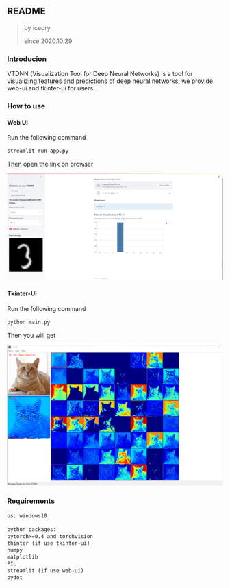 ## README
> by iceory
>
> since 2020.10.29

### Introducion

VTDNN (Visualization Tool for Deep Neural Networks) is a tool for visualizing features and predictions of deep neural networks, we provide web-ui and tkinter-ui for users.

### How to use

#### Web UI

Run the following command

```bash
streamlit run app.py
```
Then open the link on browser

![image-20201029205626561](assets/image-20201029205626561.png)

#### Tkinter-UI

Run the following command

```bash
python main.py
```

Then you will get

![image-20201029205844652](assets/image-20201029205844652.png)

### Requirements

```
os: windows10

python packages:
pytorch>=0.4 and torchvision
thinter (if use tkinter-ui)
numpy
matplotlib
PIL
streamlit (if use web-ui)
pydot
```

